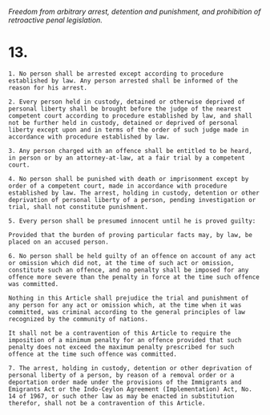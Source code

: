 *Freedom from arbitrary arrest, detention and punishment, and prohibition of retroactive penal legislation.*

# 13.

    1. No person shall be arrested except according to procedure established by law. Any person arrested shall be informed of the reason for his arrest.

    2. Every person held in custody, detained or otherwise deprived of personal liberty shall be brought before the judge of the nearest competent court according to procedure established by law, and shall not be further held in custody, detained or deprived of personal liberty except upon and in terms of the order of such judge made in accordance with procedure established by law.

    3. Any person charged with an offence shall be entitled to be heard, in person or by an attorney-at-law, at a fair trial by a competent court.

    4. No person shall be punished with death or imprisonment except by order of a competent court, made in accordance with procedure established by law. The arrest, holding in custody, detention or other deprivation of personal liberty of a person, pending investigation or trial, shall not constitute punishment.

    5. Every person shall be presumed innocent until he is proved guilty:

    Provided that the burden of proving particular facts may, by law, be placed on an accused person.

    6. No person shall be held guilty of an offence on account of any act or omission which did not, at the time of such act or omission, constitute such an offence, and no penalty shall be imposed for any offence more severe than the penalty in force at the time such offence was committed.

    Nothing in this Article shall prejudice the trial and punishment of any person for any act or omission which, at the time when it was committed, was criminal according to the general principles of law recognized by the community of nations.

    It shall not be a contravention of this Article to require the imposition of a minimum penalty for an offence provided that such penalty does not exceed the maximum penalty prescribed for such offence at the time such offence was committed.

    7. The arrest, holding in custody, detention or other deprivation of personal liberty of a person, by reason of a removal order or a deportation order made under the provisions of the Immigrants and Emigrants Act or the Indo-Ceylon Agreement (Implementation) Act, No. 14 of 1967, or such other law as may be enacted in substitution therefor, shall not be a contravention of this Article.